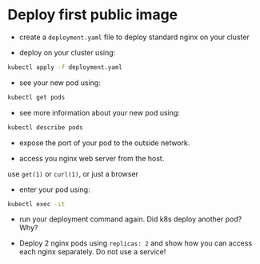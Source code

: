 # Deploy first public image

* create a `deployment.yaml` file to deploy standard nginx on your cluster

* deploy on your cluster using:

```bash
kubectl apply -f deployment.yaml
```

* see your new pod using:

```bash
kubectl get pods
```

* see more information about your new pod using:
    
```bash
kubectl describe pods
```

* expose the port of your pod to the outside network.

* access you nginx web server from the host.

use `get(1)` or `curl(1)`, or just a browser

* enter your pod using:

```bash
kubectl exec -it
```

* run your deployment command again. Did k8s deploy another pod? Why?

* Deploy 2 nginx pods using `replicas: 2` and show how you can access each nginx
    separately. Do not use a service!
